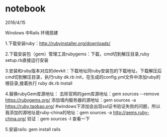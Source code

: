# notebook

2016/4/15

Windows 中Rails 环境搭建

1.下载安装ruby：http://rubyinstaller.org/downloads/

2.下载安装包（gem）管理工具rubygems：下载，cmd切到解压目录,ruby setup.rb直接运行安装

3.安装和ruby版本对应的devkit：下载地址同ruby安装包的下载地址，下载解压后cmd切到解压目录，执行ruby dk.rb init，在生成的config.yml文件中添加ruby的根目录,接着执行 ruby dk.rb install

4.替换rubyGem库源地址：
去除官网的gem库源地址：gem sources --remove https://rubygems.org/
添加墙内服务器的源地址：gem sources -a https://ruby.taobao.org/  #windows下添加会出现ssl证书验证失败的问题，所以我添加的源地址是ruby-china的地址：gem sources -a http://gems.ruby-china.org/
验证：gem sources -l    查看一下

5.安装rails: gem install rails

